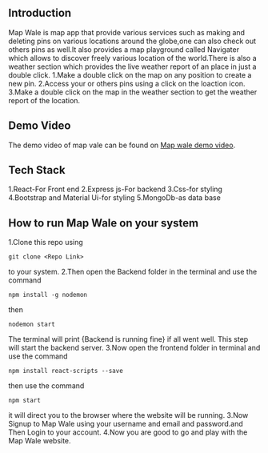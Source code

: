 

## Introduction
Map Wale is map app that provide various services such as making and deleting pins on various locations around the globe,one can also check out others pins as well.It also provides a map playground called Navigater which allows to discover freely various location of the world.There is also a weather section which provides the live weather report of an place in just a double click.
1.Make a double click on the map on any position to create a new pin.
2.Access your or others pins using a click on the  loaction icon.
3.Make a double click on the map in the weather section to get the weather report of the location.


## Demo Video
The demo video of map vale can be found on  [Map wale demo video](https://youtu.be/l8loI5Peqqw).

## Tech Stack
  1.React-For Front end
  2.Express js-For backend
  3.Css-for styling
  4.Bootstrap and Material Ui-for styling
  5.MongoDb-as data base

## How to run Map Wale on your system

1.Clone this repo using
```
git clone <Repo Link>
```
to your system.
2.Then open the Backend folder in the terminal and use the command
```
npm install -g nodemon 
```
 then
 ```
 nodemon start
 ```
 The terminal will print {Backend is running fine} if all went well.
 This step will start the backend server.
 3.Now open the frontend folder in terminal and use the command
 ```
 npm install react-scripts --save
 ```
 then use the command
 ```
 npm start
 ```
 it will direct you to the browser where the website will be running.
 3.Now Signup to Map Wale using your username and email and password.and Then Login to your account.
 4.Now you are good to go and play with the Map Wale website.
